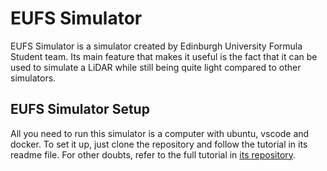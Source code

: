 # EUFS Simulator

EUFS Simulator is a simulator created by Edinburgh University Formula Student team. Its main feature that makes it useful is the fact that it can be used to simulate a LiDAR while still being quite light
compared to other simulators.

## EUFS Simulator Setup

All you need to run this simulator is a computer with ubuntu, vscode and docker. To set it up, just clone the repository and follow the tutorial in its readme file. For other doubts, refer to the full tutorial in [its repository](https://github.com/fs-feup/eufs-sim).
